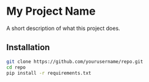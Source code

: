 # My Project Name  

A short description of what this project does.  

## Installation  
```bash
git clone https://github.com/yourusername/repo.git
cd repo
pip install -r requirements.txt